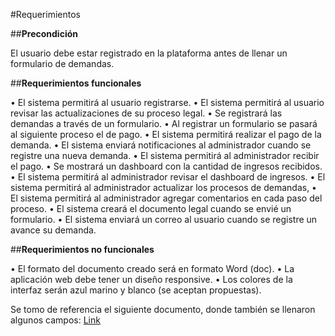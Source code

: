 #Requerimientos

##**Precondición**

  El usuario debe estar registrado en la plataforma antes de llenar un formulario de demandas.


##**Requerimientos funcionales**

  •	El sistema permitirá al usuario registrarse.
  •	El sistema permitirá al usuario revisar las actualizaciones de su proceso legal.
  •	Se registrará las demandas a través de un formulario.
  •	Al registrar un formulario se pasará al siguiente proceso el de pago.
  •	El sistema permitirá realizar el pago de la demanda.
  •	El sistema enviará notificaciones al administrador cuando se registre una nueva demanda.
  •	El sistema permitirá al administrador recibir el pago.
  •	Se mostrará un dashboard con la cantidad de ingresos recibidos.
  •	El sistema permitirá al administrador revisar el dashboard de ingresos.
  •	El sistema permitirá al administrador actualizar los procesos de demandas,
  •	El sistema permitirá al administrador agregar comentarios en cada paso del proceso.
  •	El sistema creará el documento legal cuando se envié un formulario.
  •	El sistema enviará un correo al usuario cuando se registre un avance su demanda.


##**Requerimientos no funcionales**

  •	El formato del documento creado será en formato Word (doc).
  •	La aplicación web debe tener un diseño responsive.
  •	Los colores de la interfaz serán azul marino y blanco (se aceptan propuestas).


Se tomo de referencia el siguiente documento, donde también se llenaron algunos campos: [Link](./Requerimientos_Abogabot.doc)
